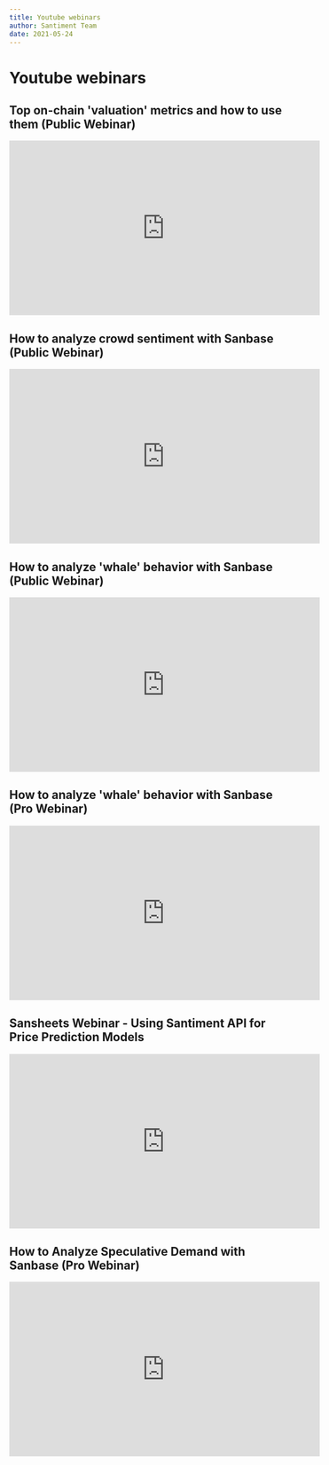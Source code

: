 ```yaml
---
title: Youtube webinars
author: Santiment Team
date: 2021-05-24
---
```

# Youtube webinars

## Top on-chain 'valuation' metrics and how to use them (Public Webinar)
<iframe width="560" height="315" src="https://www.youtube.com/embed/DfcvFdhpDAo" frameborder="0" allow="accelerometer; autoplay; encrypted-media; gyroscope; picture-in-picture" allowfullscreen></iframe>


## How to analyze crowd sentiment with Sanbase (Public Webinar)
<iframe width="560" height="315" src="https://www.youtube.com/embed/HdcE15Xhznw" frameborder="0" allow="accelerometer; autoplay; encrypted-media; gyroscope; picture-in-picture" allowfullscreen></iframe>


## How to analyze 'whale' behavior with Sanbase (Public Webinar)
<iframe width="560" height="315" src="https://www.youtube.com/embed/BFsoaJoYexU" frameborder="0" allow="accelerometer; autoplay; encrypted-media; gyroscope; picture-in-picture" allowfullscreen></iframe>


## How to analyze 'whale' behavior with Sanbase (Pro Webinar)
<iframe width="560" height="315" src="https://www.youtube.com/embed/xjV6dSXJ79k" frameborder="0" allow="accelerometer; autoplay; encrypted-media; gyroscope; picture-in-picture" allowfullscreen></iframe>


## Sansheets Webinar - Using Santiment API for Price Prediction Models
<iframe width="560" height="315" src="https://www.youtube.com/embed/i7kddPDLD3U" frameborder="0" allow="accelerometer; autoplay; encrypted-media; gyroscope; picture-in-picture" allowfullscreen></iframe>


## How to Analyze Speculative Demand with Sanbase (Pro Webinar)
<iframe width="560" height="315" src="https://www.youtube.com/embed/neupH9NHTU8" frameborder="0" allow="accelerometer; autoplay; encrypted-media; gyroscope; picture-in-picture" allowfullscreen></iframe>
